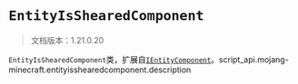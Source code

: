 # `EntityIsShearedComponent`

> 文档版本：1.21.0.20

`EntityIsShearedComponent`类，扩展自[`IEntityComponent`](./ientitycomponent.md)。script_api.mojang-minecraft.entityisshearedcomponent.description
